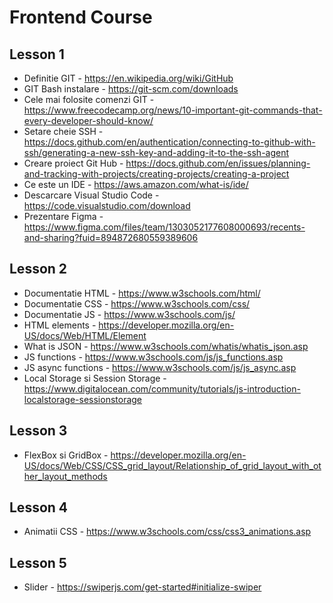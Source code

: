 # Frontend Course

## Lesson 1
- Definitie GIT - https://en.wikipedia.org/wiki/GitHub
- GIT Bash instalare - https://git-scm.com/downloads
- Cele mai folosite comenzi GIT - https://www.freecodecamp.org/news/10-important-git-commands-that-every-developer-should-know/
- Setare cheie SSH - https://docs.github.com/en/authentication/connecting-to-github-with-ssh/generating-a-new-ssh-key-and-adding-it-to-the-ssh-agent
- Creare proiect Git Hub - https://docs.github.com/en/issues/planning-and-tracking-with-projects/creating-projects/creating-a-project
- Ce este un IDE - https://aws.amazon.com/what-is/ide/
- Descarcare Visual Studio Code - https://code.visualstudio.com/download
- Prezentare Figma - https://www.figma.com/files/team/1303052177608000693/recents-and-sharing?fuid=894872680559389606

## Lesson 2
- Documentatie HTML - https://www.w3schools.com/html/
- Documentatie CSS - https://www.w3schools.com/css/
- Documentatie JS - https://www.w3schools.com/js/
- HTML elements - https://developer.mozilla.org/en-US/docs/Web/HTML/Element
- What is JSON - https://www.w3schools.com/whatis/whatis_json.asp
- JS functions - https://www.w3schools.com/js/js_functions.asp
- JS async functions - https://www.w3schools.com/js/js_async.asp
- Local Storage si Session Storage - https://www.digitalocean.com/community/tutorials/js-introduction-localstorage-sessionstorage

## Lesson 3
- FlexBox si GridBox - https://developer.mozilla.org/en-US/docs/Web/CSS/CSS_grid_layout/Relationship_of_grid_layout_with_other_layout_methods

## Lesson 4
- Animatii CSS - https://www.w3schools.com/css/css3_animations.asp

## Lesson 5
- Slider - https://swiperjs.com/get-started#initialize-swiper